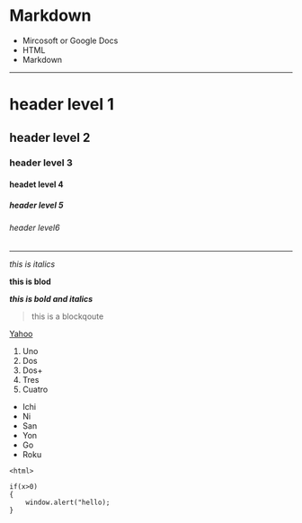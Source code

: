 # Markdown

- Mircosoft or Google Docs 
- HTML
- Markdown

<!-- horizontal rule -->
---
<!-- headers -->
# header level 1
## header level 2
### header level 3
#### headet level 4
##### header level 5
###### header level6

---

<!-- italics -->
*this is italics*

<!-- bold/strong -->
**this is blod**

<!-- bold/italics -->
***this is bold and italics***

<!-- blockqoute -->
>this is a blockqoute

<!-- anochor/links --> 
<!-- visible text in bracket -->
<!-- link in paranthesis -->
<!-- title in qoutes after link -->
[Yahoo](https://yahoo.com/ "Yahoo")


<!-- ordered list -->
1. Uno
1. Dos
1. Dos+
1. Tres
1. Cuatro

<!-- Bulleted list -->
* Ichi
* Ni
* San
* Yon 
* Go
* Roku


<!-- Code -->
`<html>`

```
if(x>0)
{
    window.alert("hello);
}
```